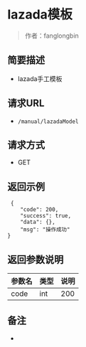 # lazada模板

> 作者：fanglongbin

## 简要描述

- lazada手工模板

## 请求URL
- ` /manual/lazadaModel `
  
## 请求方式
- GET 


## 返回示例 

``` 
 {
    "code": 200,
    "success": true,
    "data": {},
    "msg": "操作成功"
}
```

## 返回参数说明 

|参数名|类型|说明|
|:-----  |:-----|-----                           |
|code |int   |200 |

## 备注 

-